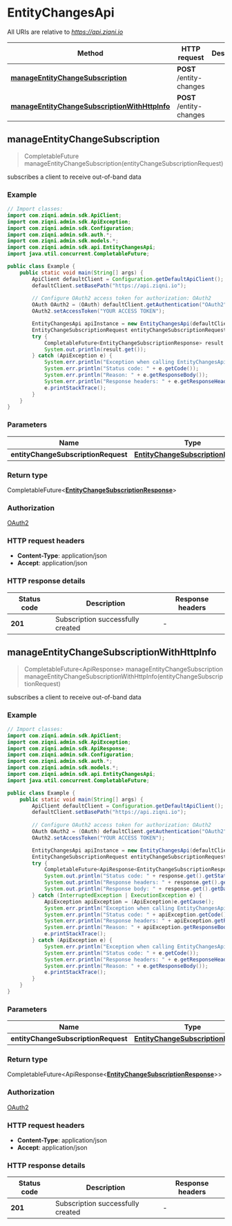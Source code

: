 # EntityChangesApi

All URIs are relative to *https://api.ziqni.io*

Method | HTTP request | Description
------------- | ------------- | -------------
[**manageEntityChangeSubscription**](EntityChangesApi.md#manageEntityChangeSubscription) | **POST** /entity-changes | 
[**manageEntityChangeSubscriptionWithHttpInfo**](EntityChangesApi.md#manageEntityChangeSubscriptionWithHttpInfo) | **POST** /entity-changes | 



## manageEntityChangeSubscription

> CompletableFuture<EntityChangeSubscriptionResponse> manageEntityChangeSubscription(entityChangeSubscriptionRequest)



subscribes a client to receive out-of-band data

### Example

```java
// Import classes:
import com.ziqni.admin.sdk.ApiClient;
import com.ziqni.admin.sdk.ApiException;
import com.ziqni.admin.sdk.Configuration;
import com.ziqni.admin.sdk.auth.*;
import com.ziqni.admin.sdk.models.*;
import com.ziqni.admin.sdk.api.EntityChangesApi;
import java.util.concurrent.CompletableFuture;

public class Example {
    public static void main(String[] args) {
        ApiClient defaultClient = Configuration.getDefaultApiClient();
        defaultClient.setBasePath("https://api.ziqni.io");
        
        // Configure OAuth2 access token for authorization: OAuth2
        OAuth OAuth2 = (OAuth) defaultClient.getAuthentication("OAuth2");
        OAuth2.setAccessToken("YOUR ACCESS TOKEN");

        EntityChangesApi apiInstance = new EntityChangesApi(defaultClient);
        EntityChangeSubscriptionRequest entityChangeSubscriptionRequest = new EntityChangeSubscriptionRequest(); // EntityChangeSubscriptionRequest | 
        try {
            CompletableFuture<EntityChangeSubscriptionResponse> result = apiInstance.manageEntityChangeSubscription(entityChangeSubscriptionRequest);
            System.out.println(result.get());
        } catch (ApiException e) {
            System.err.println("Exception when calling EntityChangesApi#manageEntityChangeSubscription");
            System.err.println("Status code: " + e.getCode());
            System.err.println("Reason: " + e.getResponseBody());
            System.err.println("Response headers: " + e.getResponseHeaders());
            e.printStackTrace();
        }
    }
}
```

### Parameters


Name | Type | Description  | Notes
------------- | ------------- | ------------- | -------------
 **entityChangeSubscriptionRequest** | [**EntityChangeSubscriptionRequest**](EntityChangeSubscriptionRequest.md)|  |

### Return type

CompletableFuture<[**EntityChangeSubscriptionResponse**](EntityChangeSubscriptionResponse.md)>


### Authorization

[OAuth2](../README.md#OAuth2)

### HTTP request headers

- **Content-Type**: application/json
- **Accept**: application/json

### HTTP response details
| Status code | Description | Response headers |
|-------------|-------------|------------------|
| **201** | Subscription successfully created |  -  |

## manageEntityChangeSubscriptionWithHttpInfo

> CompletableFuture<ApiResponse<EntityChangeSubscriptionResponse>> manageEntityChangeSubscription manageEntityChangeSubscriptionWithHttpInfo(entityChangeSubscriptionRequest)



subscribes a client to receive out-of-band data

### Example

```java
// Import classes:
import com.ziqni.admin.sdk.ApiClient;
import com.ziqni.admin.sdk.ApiException;
import com.ziqni.admin.sdk.ApiResponse;
import com.ziqni.admin.sdk.Configuration;
import com.ziqni.admin.sdk.auth.*;
import com.ziqni.admin.sdk.models.*;
import com.ziqni.admin.sdk.api.EntityChangesApi;
import java.util.concurrent.CompletableFuture;

public class Example {
    public static void main(String[] args) {
        ApiClient defaultClient = Configuration.getDefaultApiClient();
        defaultClient.setBasePath("https://api.ziqni.io");
        
        // Configure OAuth2 access token for authorization: OAuth2
        OAuth OAuth2 = (OAuth) defaultClient.getAuthentication("OAuth2");
        OAuth2.setAccessToken("YOUR ACCESS TOKEN");

        EntityChangesApi apiInstance = new EntityChangesApi(defaultClient);
        EntityChangeSubscriptionRequest entityChangeSubscriptionRequest = new EntityChangeSubscriptionRequest(); // EntityChangeSubscriptionRequest | 
        try {
            CompletableFuture<ApiResponse<EntityChangeSubscriptionResponse>> response = apiInstance.manageEntityChangeSubscriptionWithHttpInfo(entityChangeSubscriptionRequest);
            System.out.println("Status code: " + response.get().getStatusCode());
            System.out.println("Response headers: " + response.get().getHeaders());
            System.out.println("Response body: " + response.get().getData());
        } catch (InterruptedException | ExecutionException e) {
            ApiException apiException = (ApiException)e.getCause();
            System.err.println("Exception when calling EntityChangesApi#manageEntityChangeSubscription");
            System.err.println("Status code: " + apiException.getCode());
            System.err.println("Response headers: " + apiException.getResponseHeaders());
            System.err.println("Reason: " + apiException.getResponseBody());
            e.printStackTrace();
        } catch (ApiException e) {
            System.err.println("Exception when calling EntityChangesApi#manageEntityChangeSubscription");
            System.err.println("Status code: " + e.getCode());
            System.err.println("Response headers: " + e.getResponseHeaders());
            System.err.println("Reason: " + e.getResponseBody());
            e.printStackTrace();
        }
    }
}
```

### Parameters


Name | Type | Description  | Notes
------------- | ------------- | ------------- | -------------
 **entityChangeSubscriptionRequest** | [**EntityChangeSubscriptionRequest**](EntityChangeSubscriptionRequest.md)|  |

### Return type

CompletableFuture<ApiResponse<[**EntityChangeSubscriptionResponse**](EntityChangeSubscriptionResponse.md)>>


### Authorization

[OAuth2](../README.md#OAuth2)

### HTTP request headers

- **Content-Type**: application/json
- **Accept**: application/json

### HTTP response details
| Status code | Description | Response headers |
|-------------|-------------|------------------|
| **201** | Subscription successfully created |  -  |

